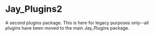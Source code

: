 Jay_Plugins2
===========

A second plugins package.  This is here for legacy purposes only--all plugins have been moved to the main Jay_Plugins package.
